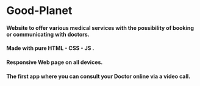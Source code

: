 # Good-Planet
#### Website to offer various medical services with the possibility of booking or communicating with doctors. 
#### Made with pure HTML - CSS - JS .
#### Responsive Web page on all devices.
#### The first app where you can consult your Doctor online via a video call.


